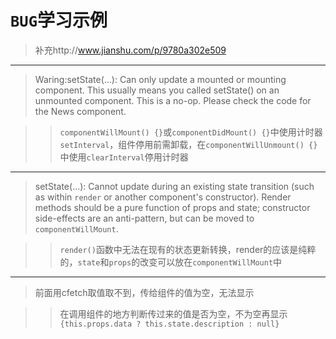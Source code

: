 # `BUG`学习示例

> 补充http://www.jianshu.com/p/9780a302e509

***

> Waring:setState(...): Can only update a mounted or mounting component. This usually means you called setState() on an unmounted component. This is a no-op. Please check the code for the News component.


>>```componentWillMount() {}```或```componentDidMount() {}```中使用计时器```setInterval```，组件停用前需卸载，在```componentWillUnmount() {}```中使用```clearInterval```停用计时器

***

> setState(...): Cannot update during an existing state transition (such as within `render` or another component's constructor). Render methods should be a pure function of props and state; constructor side-effects are an anti-pattern, but can be moved to `componentWillMount`.

>> ```render()```函数中无法在现有的状态更新转换，render的应该是纯粹的，```state```和```props```的改变可以放在```componentWillMount```中

***

> 前面用cfetch取值取不到，传给组件的值为空，无法显示


>>在调用组件的地方判断传过来的值是否为空，不为空再显示  ```{this.props.data ? this.state.description : null}```
